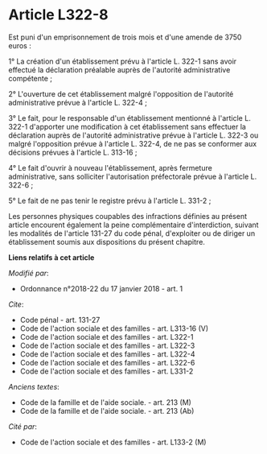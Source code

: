 # Article L322-8

Est puni d'un emprisonnement de trois mois et d'une amende de 3750 euros : 

1° La création d'un établissement prévu à l'article L. 322-1 sans avoir effectué la déclaration préalable auprès de
l'autorité administrative compétente ; 

2° L'ouverture de cet établissement malgré l'opposition de l'autorité administrative prévue à l'article L. 322-4 ; 

3° Le fait, pour le responsable d'un établissement mentionné à l'article L. 322-1 d'apporter une modification à cet
établissement sans effectuer la déclaration auprès de l'autorité administrative prévue à l'article L. 322-3 ou malgré
l'opposition prévue à l'article L. 322-4, de ne pas se conformer aux décisions prévues à l'article L. 313-16 ; 

4° Le fait d'ouvrir à nouveau l'établissement, après fermeture administrative, sans solliciter l'autorisation préfectorale
prévue à l'article L. 322-6 ; 

5° Le fait de ne pas tenir le registre prévu à l'article L. 331-2 ; 

Les personnes physiques coupables des infractions définies au présent article encourent également la peine complémentaire
d'interdiction, suivant les modalités de l'article 131-27 du code pénal, d'exploiter ou de diriger un établissement soumis
aux dispositions du présent chapitre.

**Liens relatifs à cet article**

_Modifié par_:

  - Ordonnance n°2018-22 du 17 janvier 2018 - art. 1

_Cite_:

  - Code pénal - art. 131-27
  - Code de l'action sociale et des familles - art. L313-16 (V)
  - Code de l'action sociale et des familles - art. L322-1
  - Code de l'action sociale et des familles - art. L322-3
  - Code de l'action sociale et des familles - art. L322-4
  - Code de l'action sociale et des familles - art. L322-6
  - Code de l'action sociale et des familles - art. L331-2

_Anciens textes_:

  - Code de la famille et de l'aide sociale. - art. 213 (M)
  - Code de la famille et de l'aide sociale. - art. 213 (Ab)

_Cité par_:

  - Code de l'action sociale et des familles - art. L133-2 (M)
